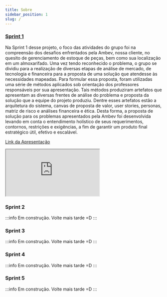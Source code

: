```yaml
---
title: Sobre
sidebar_position: 1
slug: /
---
```


### [Sprint 1](sprint1/Análise%20de%20impacto%20ético/index.md) 

Na Sprint 1 desse projeto, o foco das atividades do grupo foi na compreensão dos desafios enfrentados pela Ambev, nossa cliente, no quesito de gerenciamento de estoque de peças, bem como sua localização em um almoxarifado. Uma vez tendo reconhecido o problema, o grupo se dividiu para a realização de diversas etapas de análise de mercado, de tecnologia e financeira para a proposta de uma solução que atendesse às necessidades mapeadas. Para formular essa proposta, foram utilizadas uma série de métodos aplicados sob orientação dos professores responsáveis por sua apresentação. Tais métodos produziram artefatos que apresentam as diversas frentes de análise do problema e proposta da solução que a equipe do projeto produziu. Dentre esses artefatos estão a arquitetura do sistema, canvas de proposta de valor, user stories, personas, matriz de risco e análises financeira e ética. Desta forma, a proposta de solução para os problemas apresentados pela Ambev foi desenvolvida levando em conta o entendimento holístico de seus requerimentos, contornos, restrições e exigências, a fim de garantir um produto final estratégico útil, efetivo e escalável.

[Link da Apresentação](https://www.canva.com/design/DAFya4iIWqk/_jpFrEo42OIFbSBXrga2jQ/view?utm_content=DAFya4iIWqk&utm_campaign=designshare&utm_medium=link&utm_source=viewer)

<iframe loading="lazy"
    style={{ display: 'block', margin: 'auto', width: '100%', height: '50vh', }}
    src="https:&#x2F;&#x2F;www.canva.com&#x2F;design&#x2F;DAFya4iIWqk&#x2F;view?embed" >
</iframe>

### Sprint 2 


:::info
Em construção. Volte mais tarde =D
:::

### Sprint 3

:::info
Em construção. Volte mais tarde =D
:::

### Sprint 4

:::info
Em construção. Volte mais tarde =D
:::

### Sprint 5

:::info
Em construção. Volte mais tarde =D
:::


